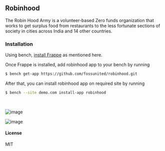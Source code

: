 ## Robinhood

The Robin Hood Army is a volunteer-based Zero funds organization that works to get surplus food from restaurants to the less fortunate sections of society in cities across India and 14 other countries.




### Installation

Using bench, [install Frappe](https://github.com/frappe/bench#installation) as mentioned here.

Once Frappe is installed, add robinhood app to your bench by running

```sh
$ bench get-app https://github.com/fossunited/robinhood.git
```

After that, you can install robinhood app on required site by running

```sh
$ bench --site demo.com install-app robinhood
```

<br />



![image](https://user-images.githubusercontent.com/11792643/148031815-bbb23261-c896-4845-a3a5-fad7dc73e658.png)

![image](https://user-images.githubusercontent.com/11792643/148032015-85debe14-f72b-47ea-876d-9a96f3698ca6.png)


#### License

MIT
